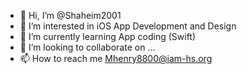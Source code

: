 - 👋 Hi, I’m @Shaheim2001
- 👀 I’m interested in iOS App Development and Design
- 🌱 I’m currently learning App coding (Swift)
- 💞️ I’m looking to collaborate on ...
- 📫 How to reach me Mhenry8800@iam-hs.org
<!---
Shaheim2001/Shaheim2001 is a ✨ special ✨ repository because its `README.md` (this file) appears on your GitHub profile.
You can click the Preview link to take a look at your changes.
--->
